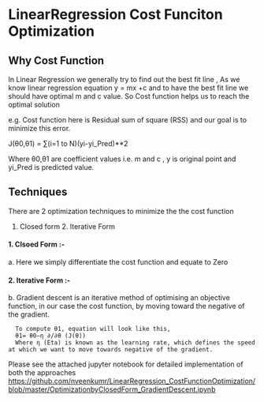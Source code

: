 # LinearRegression Cost Funciton Optimization 

## Why Cost Function 
In Linear Regression we generally try to find out the best fit line , As we know linear regression equation y = mx +c and to have the best fit line we should have optimal m and c value. 
So Cost function helps us to reach the optimal solution 

e.g. Cost function here is Residual sum of square (RSS) and our goal is to minimize this error.

  J(θ0,θ1) = ∑(i=1 to N)(yi-yi_Pred)**2

  Where θ0,θ1 are coefficient values i.e. m and c , y is original point and yi_Pred is predicted value.
  
## Techniques 
  There are 2 optimization techniques to minimize the the cost function
  1. Closed form  2. Iterative Form 
  
#### 1. Clsoed Form  :- 
   a. Here we simply differentiate the cost function and equate to Zero 
      
#### 2. Iterative Form :-


   b. Gradient descent is an iterative method of optimising an objective function, in our case the cost function, by moving toward the negative of the gradient.
      
      To compute θ1, equation will look like this,
      θ1= θ0−η ∂/∂θ (J(θ))
      Where η (Eta) is known as the learning rate, which defines the speed at which we want to move towards negative of the gradient.
 
Please see the attached jupyter notebook for detailed implementation of both the approaches
https://github.com/nveenkumr/LinearRegression_CostFunctionOptimization/blob/master/OptimizationbyClosedForm_GradientDescent.ipynb



